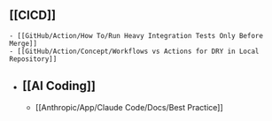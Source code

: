 ## [[CICD]]
	- [[GitHub/Action/How To/Run Heavy Integration Tests Only Before Merge]]
	- [[GitHub/Action/Concept/Workflows vs Actions for DRY in Local Repository]]
- ## [[AI Coding]]
	- [[Anthropic/App/Claude Code/Docs/Best Practice]]